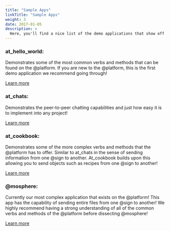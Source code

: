 ```yaml
---
title: "Sample Apps"
linkTitle: "Sample Apps"
weight: 3
date: 2017-01-05
description: >
  Here, you'll find a nice list of the demo applications that show off the incredible usabilities of the @platform with varying levels of difficulty.
---
```


### at_hello_world:
Demonstrates some of the most common verbs and methods that can be found on the @platform. If you are new to the @platform, this is the first demo application we recommend going through!

[Learn more](/docs/sample-apps/at_hello_world/)

### at_chats:
Demonstrates the peer-to-peer chatting capabilities and just how easy it is to implement into any project!

[Learn more](/docs/sample-apps/at_chats/)

### at_cookbook:
Demonstrates some of the more complex verbs and methods that the @platform has to offer. Similar to at_chats in the sense of sending information from one @sign to another. At_cookbook builds upon this allowing you to send objects such as recipes from one @sign to another!

[Learn more](/docs/sample-apps/at_cookbook/)

### @mosphere:
Currently our most complex application that exists on the @platform! This app has the capability of sending entire files from one @sign to another! We highly recommend having a strong understanding of all of the common verbs and methods of the @platform before dissecting @mosphere!

[Learn more](/docs/sample-apps/mosphere/)



